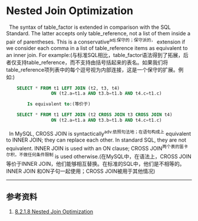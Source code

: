 # Nested Join Optimization
&nbsp;&nbsp;The syntax of table_factor is extended in comparison with the SQL Standard. The latter accepts only table_reference, not a list of them inside a pair of parentheses. This is a conservative<sup>adj.保守的；保守派的，</sup> extension if we consider each comma in a list of table_reference items as equivalent to an inner join. For example:(与标准SQL相比，table_factor语法得到了拓展，后者仅支持table_reference，而不支持由括号括起来的表名。如果我们将table_reference项列表中的每个逗号视为内部连接，这是一个保守的扩展。例如:)
```sql
    SELECT * FROM t1 LEFT JOIN (t2, t3, t4)
                 ON (t2.a=t1.a AND t3.b=t1.b AND t4.c=t1.c)

        Is equivalent to:(等价于)

    SELECT * FROM t1 LEFT JOIN (t2 CROSS JOIN t3 CROSS JOIN t4)
                 ON (t2.a=t1.a AND t3.b=t1.b AND t4.c=t1.c)
```
&nbsp;&nbsp;In MySQL, CROSS JOIN is syntactically<sup>adv.依照句法地；在语句构成上</sup> equivalent to INNER JOIN; they can replace each other. In standard SQL, they are not equivalent. INNER JOIN is used with an ON clause; CROSS JOIN<sup>两个表的笛卡尔积，不做任何条件限制</sup> is used otherwise.(在MySQL中，在语法上，CROSS JOIN等价于INNER JOIN，他们能够相互替换。在标准的SQL中，他们是不相等的。INNER JOIN 和ON子句一起使用；CROSS JOIN被用于其他情况)

---
## 参考资料
1. [8.2.1.8 Nested Join Optimization](https://dev.mysql.com/doc/refman/8.0/en/nested-join-optimization.html)